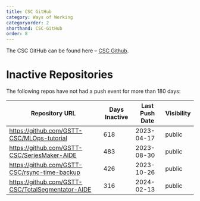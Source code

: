 ```yaml
---
title: CSC GitHub
category: Ways of Working
categoryorder: 2
shorthand: CSC-GitHub
order: 8
---
```


The CSC GitHub can be found here – <a href="https://github.com/GSTT-CSC/">CSC Github</a>.

# Inactive Repositories

The following repos have not had a push event for more than 180 days:

| Repository URL | Days Inactive | Last Push Date | Visibility |
| --- | --- | --- | --- |
| https://github.com/GSTT-CSC/MLOps-tutorial | 618 | 2023-04-17 | public |
| https://github.com/GSTT-CSC/SeriesMaker-AIDE | 483 | 2023-08-30 | public |
| https://github.com/GSTT-CSC/rsync-time-backup | 426 | 2023-10-26 | public |
| https://github.com/GSTT-CSC/TotalSegmentator-AIDE | 316 | 2024-02-13 | public |
